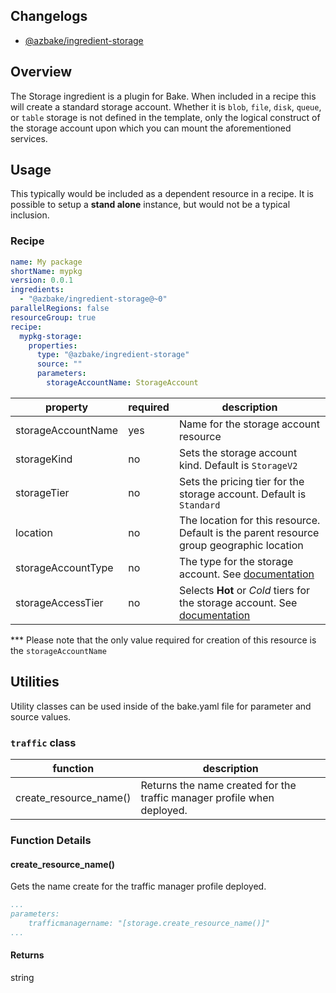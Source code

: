 ## Changelogs
* [@azbake/ingredient-storage](./CHANGELOG.md)

## Overview

The Storage ingredient is a plugin for Bake.  When included in a recipe this will create a standard storage account. Whether it is `blob`, `file`, `disk`, `queue`, or `table` storage is not defined in the template, only the logical construct of the storage account upon which you can mount the aforementioned services.

## Usage

This typically would be included as a dependent resource in a recipe. It is possible to setup a **stand alone** instance, but would not be a typical inclusion.

### Recipe
```yaml
name: My package
shortName: mypkg
version: 0.0.1
ingredients:
  - "@azbake/ingredient-storage@~0"
parallelRegions: false
resourceGroup: true
recipe:
  mypkg-storage:
    properties:
      type: "@azbake/ingredient-storage"
      source: ""
      parameters:
        storageAccountName: StorageAccount
```


| property|required|description|
|---------|--------|-----------|
| storageAccountName | yes | Name for the storage account resource |
| storageKind | no | Sets the storage account kind. Default is `StorageV2` |
| storageTier | no | Sets the pricing tier for the storage account. Default is `Standard` |
| location | no |The location for this resource. Default is the parent resource group geographic location |
| storageAccountType | no | The type for the storage account. See [documentation](https://docs.microsoft.com/en-us/azure/templates/microsoft.storage/2018-11-01/storageaccounts) |
| storageAccessTier | no | Selects **Hot** or *Cold* tiers for the storage account. See [documentation](https://docs.microsoft.com/en-us/azure/storage/blobs/storage-blob-storage-tiers) |

*** Please note that the only value required for creation of this resource is the `storageAccountName`

## Utilities

Utility classes can be used inside of the bake.yaml file for parameter and source values.

### ``traffic`` class

|function|description|
|--------|-----------|
|create_resource_name()| Returns the name created for the traffic manager profile when deployed.|

### Function Details

#### create_resource_name()
Gets the name create for the traffic manager profile deployed.

```yaml
...
parameters:
    trafficmanagername: "[storage.create_resource_name()]"
...
```

#### Returns
string

